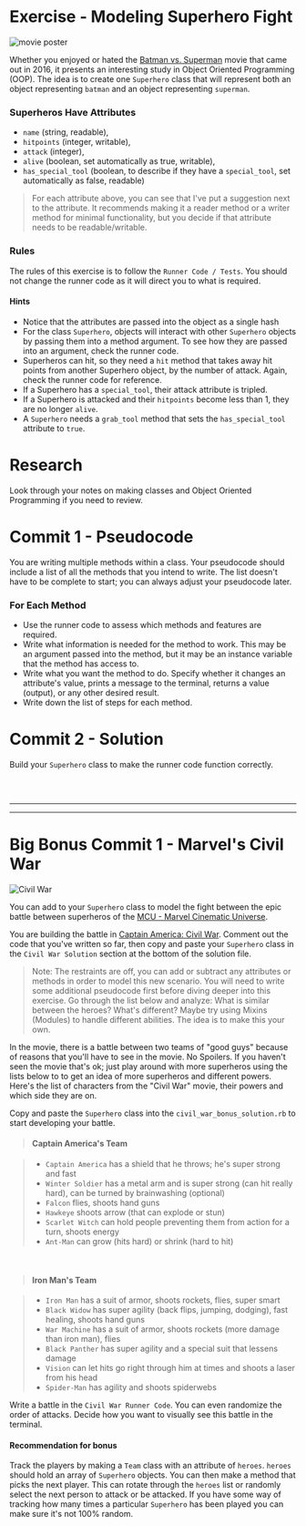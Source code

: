 # Exercise - Modeling Superhero Fight

![movie poster](source/batman_vs_superman.jpg)

Whether you enjoyed or hated the [Batman vs. Superman](https://www.imdb.com/title/tt2975590/) movie that came out in 2016, it presents an interesting study in Object Oriented Programming (OOP). The idea is to create one `Superhero` class that will represent both an object representing `batman` and an object representing `superman`.

### Superheros Have Attributes 

- `name` (string, readable), 
- `hitpoints` (integer, writable), 
- `attack` (integer), 
- `alive` (boolean, set automatically as true, writable), 
- `has_special_tool` (boolean, to describe if they have a `special_tool`, set automatically as false, readable)

>For each attribute above, you can see that I've put a suggestion next to the attribute. It recommends making it a reader method or a writer method for minimal functionality, but you decide if that attribute needs to be readable/writable.

### Rules

The rules of this exercise is to follow the `Runner Code / Tests`. You should not change the runner code as it will direct you to what is required.

#### Hints

- Notice that the attributes are passed into the object as a single hash
- For the class `Superhero`, objects will interact with other `Superhero` objects by passing them into a method argument. To see how they are passed into an argument, check the runner code.
- Superheros can hit, so they need a `hit` method that takes away hit points from another Superhero object, by the number of attack. Again, check the runner code for reference.
- If a Superhero has a `special_tool`, their attack attribute is tripled.
- If a Superhero is attacked and their `hitpoints` become less than 1, they are no longer `alive`.
- A `Superhero` needs a `grab_tool` method that sets the `has_special_tool` attribute to `true`.

# Research

Look through your notes on making classes and Object Oriented Programming if you need to review.

# Commit 1 - Pseudocode

You are writing multiple methods within a class. Your pseudocode should include a list of all the methods that you intend to write. The list doesn't have to be complete to start; you can always adjust your pseudocode later.

### For Each Method 

- Use the runner code to assess which methods and features are required.
- Write what information is needed for the method to work. This may be an argument passed into the method, but it may be an instance variable that the method has access to.
- Write what you want the method to do. Specify whether it changes an attribute's value, prints a message to the terminal, returns a value (output), or any other desired result.
- Write down the list of steps for each method.

# Commit 2 - Solution

Build your `Superhero` class to make the runner code function correctly.

<div style="margin: 60px;"></div>

***
***

# Big Bonus Commit 1 - Marvel's Civil War

![Civil War](source/civil_war.jpg)

You can add to your `Superhero` class to model the fight between the epic battle between superheros of the [MCU - Marvel Cinematic Universe](https://en.wikipedia.org/wiki/Marvel_Cinematic_Universe). 

You are building the battle in [Captain America: Civil War](https://en.wikipedia.org/wiki/Captain_America:_Civil_War). Comment out the code that you've written so far, then copy and paste your `Superhero` class in the `Civil War Solution` section at the bottom of the solution file. 

>Note: The restraints are off, you can add or subtract any attributes or methods in order to model this new scenario. You will need to write some additional pseudocode first before diving deeper into this exercise. Go through the list below and analyze: What is similar between the heroes? What's different? Maybe try using Mixins (Modules) to handle different abilities. The idea is to make this your own.

In the movie, there is a battle between two teams of "good guys" because of reasons that you'll have to see in the movie. No Spoilers. If you haven't seen the movie that's ok; just play around with more superheros using the lists below to to get an idea of more superheros and different powers. Here's the list of characters from the "Civil War" movie, their powers and which side they are on. 

Copy and paste the `Superhero` class into the `civil_war_bonus_solution.rb` to start developing your battle.

>#### Captain America's Team

>- `Captain America` has a shield that he throws; he's super strong and fast
>- `Winter Soldier` has a metal arm and is super strong (can hit really hard), can be turned by brainwashing (optional)
>- `Falcon` flies, shoots hand guns
>- `Hawkeye` shoots arrow (that can explode or stun)
>- `Scarlet Witch` can hold people preventing them from action for a turn, shoots energy
>- `Ant-Man` can grow (hits hard) or shrink (hard to hit)

</br>

>#### Iron Man's Team

>- `Iron Man` has a suit of armor, shoots rockets, flies, super smart
>- `Black Widow` has super agility (back flips, jumping, dodging), fast healing, shoots hand guns
>- `War Machine` has a suit of armor, shoots rockets (more damage than iron man), flies
>- `Black Panther` has super agility and a special suit that lessens damage
>- `Vision` can let hits go right through him at times and shoots a laser from his head
>- `Spider-Man` has agility and shoots spiderwebs

Write a battle in the `Civil War Runner Code`. You can even randomize the order of attacks. Decide how you want to visually see this battle in the terminal.

#### Recommendation for bonus

Track the players by making a `Team` class with an attribute of `heroes`. `heroes` should hold an array of `Superhero` objects. You can then make a method that picks the next player. This can rotate through the `heroes` list or randomly select the next person to attack or be attacked. If you have some way of tracking how many times a particular `Superhero` has been played you can make sure it's not 100% random.

